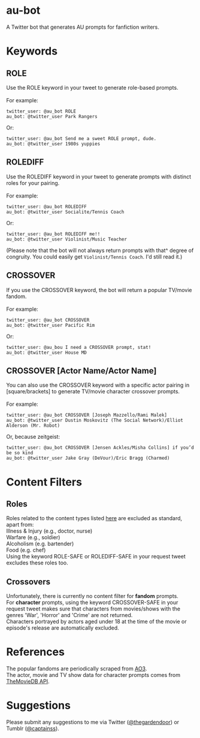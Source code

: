 # au-bot
A Twitter bot that generates AU prompts for fanfiction writers.

# Keywords

## ROLE
Use the ROLE keyword in your tweet to generate role-based prompts.
<br>
<br>
For example:
<br>
```
twitter_user: @au_bot ROLE
au_bot: @twitter_user Park Rangers
```
Or:
<br>
```
twitter_user: @au_bot Send me a sweet ROLE prompt, dude.
au_bot: @twitter_user 1980s yuppies
```

## ROLEDIFF
Use the ROLEDIFF keyword in your tweet to generate prompts with distinct roles for your pairing.
<br>
<br>
For example:
<br>
```
twitter_user: @au_bot ROLEDIFF
au_bot: @twitter_user Socialite/Tennis Coach
```
Or:
<br>
```
twitter_user: @au_bot ROLEDIFF me!!
au_bot: @twitter_user Violinist/Music Teacher
```
(Please note that the bot will not always return prompts with that^ degree of congruity. You could easily get `Violinist/Tennis Coach`. I'd still read it.)

## CROSSOVER
If you use the CROSSOVER keyword, the bot will return a popular TV/movie fandom.
<br>
<br>
For example:
<br>
```
twitter_user: @au_bot CROSSOVER
au_bot: @twitter_user Pacific Rim
```
Or:
<br>
```
twitter_user: @au_bou I need a CROSSOVER prompt, stat!
au_bot: @twitter_user House MD
```


## CROSSOVER [Actor Name/Actor Name]
You can also use the CROSSOVER keyword with a specific actor pairing in [square/brackets] to generate TV/movie character crossover prompts.
<br>
<br>
For example:
<br>
```
twitter_user: @au_bot CROSSOVER [Joseph Mazzello/Rami Malek]
au_bot: @twitter_user Dustin Moskovitz (The Social Network)/Elliot Alderson (Mr. Robot)
```
Or, because zeitgeist:
<br>
```
twitter_user: @au_bot CROSSOVER [Jensen Ackles/Misha Collins] if you’d be so kind
au_bot: @twitter_user Jake Gray (DeVour)/Eric Bragg (Charmed)
```

# Content Filters

## Roles
Roles related to the content types listed [here](https://trigger-warnings.tumblr.com/tags) are excluded as standard, apart from:
<br>
Illness & Injury (e.g., doctor, nurse)
<br>
Warfare (e.g., soldier)
<br>
Alcoholism (e.g. bartender)
<br>
Food (e.g. chef)
<br>
Using the keyword ROLE-SAFE or ROLEDIFF-SAFE in your request tweet excludes these roles too.


## Crossovers
Unfortunately, there is currently no content filter for **fandom** prompts.
<br>
For **character** prompts, using the keyword CROSSOVER-SAFE in your request tweet makes sure that characters from movies/shows with the genres 'War', 'Horror' and 'Crime' are not returned.
<br>
Characters portrayed by actors aged under 18 at the time of the movie or episode's release are automatically excluded.

# References
The popular fandoms are periodically scraped from [AO3](https://archiveofourown.org/).
<br>
The actor, movie and TV show data for character prompts comes from [TheMovieDB API](https://www.themoviedb.org/documentation/api/terms-of-use).

# Suggestions
Please submit any suggestions to me via Twitter ([@thegardendoor](https://twitter.com/thegardendoor)) or Tumblr ([@captainss](https://captainss.tumblr.com/)).
